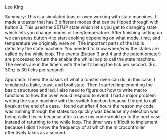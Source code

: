 Leo King

Summary:
This is a simulated toaster oven working with state machines. I made a toaster that has 3 different modes that can
be flipped through with button 3. This used the SETUP state which let's you get to changing state which 
lets you change modes or time/temperature. After finishing setting up we can press button 4 to start cooking
depending on what mode, time, and temperature we originally were on. The important parts of the lab is
definitely the state machine. You needed to know when/why the states are called by the while loop. The 
events (Button 3 and 4 and the potentiometer) are processed to turn the enable the while loop to call the
state machine. The events are in the timers with the hertz being the tick per second. (Ex. 30hz is 30 ticks
per second)

Approach:
I need the basics of what a toaster oven can do, in this case, I simulated a bake, toast, and broil state.
Then I started implementing the basic structures and led. I also need to figure out how to write macro functions 
to how the oven would respond to event. I had a major problem writing the state machine with the switch function 
because I forgot to call break at the end of a case. I found out after 4 hours the reason my code was running 
through the states too quickly was because my selection was being called twice because after a case my code 
would go to the next case instead of returning to the while loop. The timer was difficult to implement because 
I didn't know the frequency of at which the microcontroller effectively takes as a second.


  